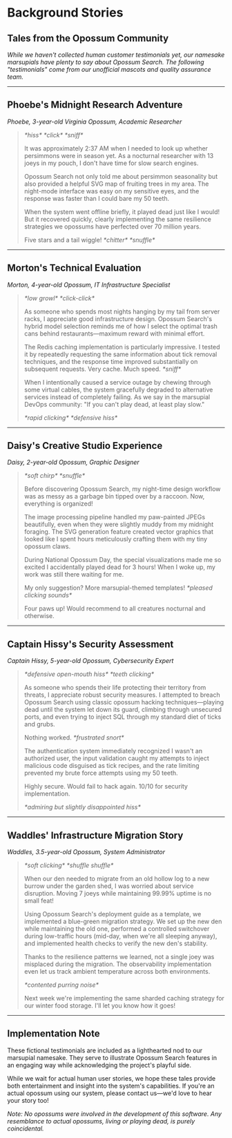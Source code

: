 # Background Stories

## Tales from the Opossum Community

*While we haven't collected human customer testimonials yet, our namesake marsupials have plenty to say about Opossum Search. The following "testimonials" come from our unofficial mascots and quality assurance team.*

---

## Phoebe's Midnight Research Adventure

*Phoebe, 3-year-old Virginia Opossum, Academic Researcher*

> *\*hiss\* \*click\* \*sniff\**
> 
> It was approximately 2:37 AM when I needed to look up whether persimmons were in season yet. As a nocturnal researcher with 13 joeys in my pouch, I don't have time for slow search engines.
> 
> Opossum Search not only told me about persimmon seasonality but also provided a helpful SVG map of fruiting trees in my area. The night-mode interface was easy on my sensitive eyes, and the response was faster than I could bare my 50 teeth.
> 
> When the system went offline briefly, it played dead just like I would! But it recovered quickly, clearly implementing the same resilience strategies we opossums have perfected over 70 million years.
> 
> Five stars and a tail wiggle! *\*chitter\* \*snuffle\**

---

## Morton's Technical Evaluation

*Morton, 4-year-old Opossum, IT Infrastructure Specialist*

> *\*low growl\* \*click-click\**
> 
> As someone who spends most nights hanging by my tail from server racks, I appreciate good infrastructure design. Opossum Search's hybrid model selection reminds me of how I select the optimal trash cans behind restaurants—maximum reward with minimal effort.
> 
> The Redis caching implementation is particularly impressive. I tested it by repeatedly requesting the same information about tick removal techniques, and the response time improved substantially on subsequent requests. Very cache. Much speed. *\*sniff\**
> 
> When I intentionally caused a service outage by chewing through some virtual cables, the system gracefully degraded to alternative services instead of completely failing. As we say in the marsupial DevOps community: "If you can't play dead, at least play slow."
> 
> *\*rapid clicking\* \*defensive hiss\**

---

## Daisy's Creative Studio Experience

*Daisy, 2-year-old Opossum, Graphic Designer*

> *\*soft chirp\* \*snuffle\**
> 
> Before discovering Opossum Search, my night-time design workflow was as messy as a garbage bin tipped over by a raccoon. Now, everything is organized!
> 
> The image processing pipeline handled my paw-painted JPEGs beautifully, even when they were slightly muddy from my midnight foraging. The SVG generation feature created vector graphics that looked like I spent hours meticulously crafting them with my tiny opossum claws.
> 
> During National Opossum Day, the special visualizations made me so excited I accidentally played dead for 3 hours! When I woke up, my work was still there waiting for me.
> 
> My only suggestion? More marsupial-themed templates! *\*pleased clicking sounds\**
> 
> Four paws up! Would recommend to all creatures nocturnal and otherwise.

---

## Captain Hissy's Security Assessment

*Captain Hissy, 5-year-old Opossum, Cybersecurity Expert*

> *\*defensive open-mouth hiss\* \*teeth clicking\**
> 
> As someone who spends their life protecting their territory from threats, I appreciate robust security measures. I attempted to breach Opossum Search using classic opossum hacking techniques—playing dead until the system let down its guard, climbing through unsecured ports, and even trying to inject SQL through my standard diet of ticks and grubs.
> 
> Nothing worked. *\*frustrated snort\**
> 
> The authentication system immediately recognized I wasn't an authorized user, the input validation caught my attempts to inject malicious code disguised as tick recipes, and the rate limiting prevented my brute force attempts using my 50 teeth.
> 
> Highly secure. Would fail to hack again. 10/10 for security implementation.
> 
> *\*admiring but slightly disappointed hiss\**

---

## Waddles' Infrastructure Migration Story

*Waddles, 3.5-year-old Opossum, System Administrator*

> *\*soft clicking\* \*shuffle shuffle\**
> 
> When our den needed to migrate from an old hollow log to a new burrow under the garden shed, I was worried about service disruption. Moving 7 joeys while maintaining 99.99% uptime is no small feat!
> 
> Using Opossum Search's deployment guide as a template, we implemented a blue-green migration strategy. We set up the new den while maintaining the old one, performed a controlled switchover during low-traffic hours (mid-day, when we're all sleeping anyway), and implemented health checks to verify the new den's stability.
> 
> Thanks to the resilience patterns we learned, not a single joey was misplaced during the migration. The observability implementation even let us track ambient temperature across both environments.
> 
> *\*contented purring noise\**
> 
> Next week we're implementing the same sharded caching strategy for our winter food storage. I'll let you know how it goes!

---

## Implementation Note

These fictional testimonials are included as a lighthearted nod to our marsupial namesake. They serve to illustrate Opossum Search features in an engaging way while acknowledging the project's playful side.

While we wait for actual human user stories, we hope these tales provide both entertainment and insight into the system's capabilities. If you're an actual opossum using our system, please contact us—we'd love to hear your story too!

*Note: No opossums were involved in the development of this software. Any resemblance to actual opossums, living or playing dead, is purely coincidental.*